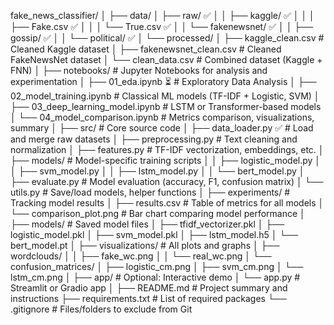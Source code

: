 fake_news_classifier/
│
├── data/
│   ├── raw/ ✅ 
│   │   ├── kaggle/ ✅ 
│   │   │   ├── Fake.csv ✅ 
│   │   │   └── True.csv ✅ 
│   │   └── fakenewsnet/ ✅ 
│   │       ├── gossip/ ✅ 
│   │       └── political/ ✅ 
│   └── processed/
│       ├── kaggle_clean.csv            # Cleaned Kaggle dataset
│       ├── fakenewsnet_clean.csv       # Cleaned FakeNewsNet dataset
│       └── clean_data.csv              # Combined dataset (Kaggle + FNN)
│
├── notebooks/                          # Jupyter Notebooks for analysis and experimentation
│   ├── 01_eda.ipynb      ⏳             # Exploratory Data Analysis
│   ├── 02_model_training.ipynb         # Classical ML models (TF-IDF + Logistic, SVM)
│   ├── 03_deep_learning_model.ipynb    # LSTM or Transformer-based models
│   └── 04_model_comparison.ipynb       # Metrics comparison, visualizations, summary
│
├── src/                                # Core source code
│   ├── data_loader.py    	✅           # Load and merge raw datasets
│   ├── preprocessing.py                # Text cleaning and normalization
│   ├── features.py                     # TF-IDF vectorization, embeddings, etc.
│   ├── models/                         # Model-specific training scripts
│   │   ├── logistic_model.py
│   │   ├── svm_model.py
│   │   ├── lstm_model.py
│   │   └── bert_model.py
│   ├── evaluate.py                     # Model evaluation (accuracy, F1, confusion matrix)
│   └── utils.py                        # Save/load models, helper functions
│
├── experiments/                        # Tracking model results
│   ├── results.csv                     # Table of metrics for all models
│   └── comparison_plot.png             # Bar chart comparing model performance
│
├── models/                             # Saved model files
│   ├── tfidf_vectorizer.pkl
│   ├── logistic_model.pkl
│   ├── svm_model.pkl
│   ├── lstm_model.h5
│   └── bert_model.pt
│
├── visualizations/                     # All plots and graphs
│   ├── wordclouds/
│   │   ├── fake_wc.png
│   │   └── real_wc.png
│   └── confusion_matrices/
│       ├── logistic_cm.png
│       ├── svm_cm.png
│       └── lstm_cm.png
│
├── app/                                # Optional: Interactive demo
│   └── app.py                          # Streamlit or Gradio app
│
├── README.md                           # Project summary and instructions
├── requirements.txt                    # List of required packages
└── .gitignore                          # Files/folders to exclude from Git
